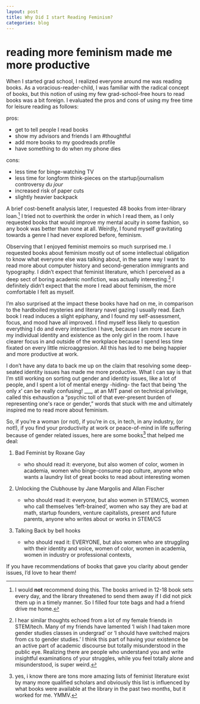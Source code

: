 ```yaml
---
layout: post
title: Why Did I start Reading Feminism?
categories: blog
---
```

# reading more feminism made me more productive

When I started grad school, I realized everyone around me was reading books. As a voracious-reader-child, I was familiar with the radical concept of books, but this notion of using my few grad-school-free hours to read books was a bit foreign. I evaluated the pros and cons of using my free time for leisure reading as follows:

pros: 
- get to tell people I read books
- show my advisors and friends I am #thoughtful
- add more books to my goodreads profile
- have something to do when my phone dies

cons:
- less time for binge-watching TV
- less time for longform think-pieces on the startup/journalism controversy *du jour*
- increased risk of paper cuts
- slightly heavier backpack

A brief cost-benefit analysis later, I requested 48 books from inter-library loan.[^2] I tried not to overthink the order in which I read them, as I only requested books that would improve my mental acuity in some fashion, so any book was better than none at all. Weirdly, I found myself gravitating towards a genre I had never explored before, feminism. 

[^2]: I would **not** recommend doing this. The books arrived in 12-18 book sets every day, and the library threatened to send them away if I did not pick them up in a timely manner. So I filled four tote bags and had a friend drive me home.

Observing that I enjoyed feminist memoirs so much surprised me. I requested books about feminism mostly out of some intellectual obligation to know what everyone else was talking about, in the same way I want to read more about computer history and second-generation immigrants and typography. I didn’t expect that feminist literature, which I perceived as a deep sect of boring academic nonfiction, was actually interesting.[^3] I definitely didn’t expect that the more I read about feminism, the more comfortable I felt as myself. 

[^3]: I hear similar thoughts echoed from a lot of my female friends in STEM/tech. Many of my friends have lamented ‘I wish I had taken more gender studies classes in undergrad’ or ‘I should have switched majors from cs to gender studies.’ I think this part of having your existence be an active part of academic discourse but totally misunderstood in the public eye. Realizing there are people who understand you and write insightful examinations of your struggles, while you feel totally alone and misunderstood, is super weird.

I’m also surprised at the impact these books have had on me, in comparison to the hardboiled mysteries and literary navel gazing I usually read. Each book I read induces a slight epiphany, and I found my self-assessment, focus, and mood have all improved. I find myself less likely to question everything I do and every interaction I have, because I am more secure in my individual identity and existence as the only girl in the room. I have clearer focus in and outside of the workplace because I spend less time fixated on every little microaggresion. All this has led to me being happier and more productive at work.

I don’t have any data to back me up on the claim that resolving some deep-seated identity issues has made me more productive. What I can say is that I’m still working on sorting out gender and identity issues, like a lot of people, and I spent a lot of mental energy -hiding- the fact that being ‘the only *x*’ can be really confusing!  ___, at an MIT panel on technical privilege, called this exhaustion a “psychic toll of that ever-present burden of representing one's race or gender,” words that stuck with me and ultimately inspired me to read more about feminism.

So, if you’re a woman (or not), if you’re in cs, in tech, in any industry, (or not!), if you find your productivity at work or peace-of-mind in life suffering because of gender related issues, here are some books[^4] that helped me deal:

[^4]: yes, i know there are tons more amazing lists of feminist literature exist by many more qualified scholars and obviously this list is influenced by what books were available at the library in the past two months, but it worked for me. YMMV.

1. Bad Feminist by Roxane Gay
	- who should read it: everyone, but also women of color, women in academia, women who binge-consume pop culture, anyone who wants a laundry list of great books to read about interesting women

2. Unlocking the Clubhouse by Jane Margolis and Allan Fischer
	- who should read it: everyone, but also women in STEM/CS, women who call themselves ‘left-brained’, women who say they are bad at math, startup founders, venture capitalists, present and future parents, anyone who writes about or works in STEM/CS

3. Talking Back by bell hooks
	- who should read it: EVERYONE, but also women who are struggling with their identity and voice, women of color, women in academia, women in industry or professional contexts,

If you have recommendations of books that gave you clarity about gender issues, I’d love to hear them! 